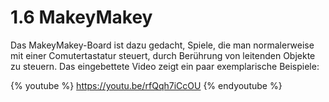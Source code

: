 # 1.6 MakeyMakey

Das MakeyMakey-Board ist dazu gedacht, Spiele, die man normalerweise mit einer Comutertastatur steuert, durch Berührung von leitenden Objekte zu steuern. Das eingebettete Video zeigt ein paar exemplarische Beispiele:

{% youtube %}
https://youtu.be/rfQqh7iCcOU
{% endyoutube %}

